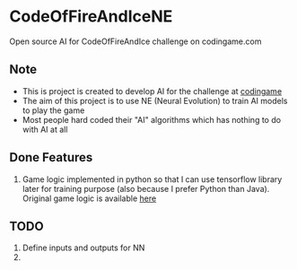 # CodeOfFireAndIceNE
Open source AI for CodeOfFireAndIce challenge on codingame.com

## Note
* This is project is created to develop AI for the challenge at [codingame](https://www.codingame.com/ide/challenge/a-code-of-ice-and-fire)
* The aim of this project is to use NE (Neural Evolution) to train AI models to play the game
* Most people hard coded their "AI" algorithms which has nothing to do with AI at all

## Done Features
1. Game logic implemented in python so that I can use tensorflow library later for training purpose (also because I prefer Python than Java). Original game logic is available [here](https://github.com/Azkellas/a-code-of-ice-and-fire)

## TODO
1. Define inputs and outputs for NN
2. 
